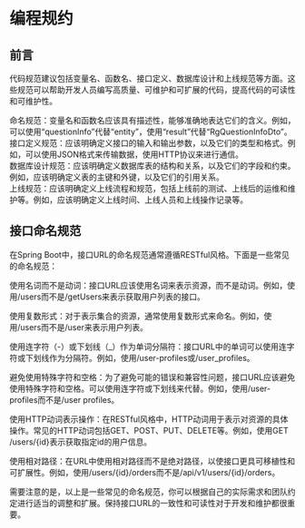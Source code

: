 

# 编程规约
## 前言  
代码规范建议包括变量名、函数名、接口定义、数据库设计和上线规范等方面。这些规范可以帮助开发人员编写高质量、可维护和可扩展的代码，提高代码的可读性和可维护性。  

命名规范：变量名和函数名应该具有描述性，能够准确地表达它们的含义。例如，可以使用“questionInfo”代替“entity”，使用“result”代替“RgQuestionInfoDto”。  
接口定义规范：应该明确定义接口的输入和输出参数，以及它们的类型和格式。例如，可以使用JSON格式来传输数据，使用HTTP协议来进行通信。  
数据库设计规范：应该明确定义数据库表的结构和关系，以及它们的字段和约束。例如，应该明确定义表的主键和外键，以及它们的引用关系。  
上线规范：应该明确定义上线流程和规范，包括上线前的测试、上线后的运维和维护等。例如，应该明确定义上线时间、上线人员和上线操作记录等。  


##  接口命名规范
在Spring Boot中，接口URL的命名规范通常遵循RESTful风格。下面是一些常见的命名规范：

使用名词而不是动词：接口URL应该使用名词来表示资源，而不是动词。例如，使用/users而不是/getUsers来表示获取用户列表的接口。

使用复数形式：对于表示集合的资源，通常使用复数形式来命名。例如，使用/users而不是/user来表示用户列表。

使用连字符（-）或下划线（_）作为单词分隔符：接口URL中的单词可以使用连字符或下划线作为分隔符。例如，使用/user-profiles或/user_profiles。

避免使用特殊字符和空格：为了避免可能的错误和兼容性问题，接口URL应该避免使用特殊字符和空格。可以使用连字符或下划线来代替。例如，使用/user-profiles而不是/user profiles。

使用HTTP动词表示操作：在RESTful风格中，HTTP动词用于表示对资源的具体操作。常见的HTTP动词包括GET、POST、PUT、DELETE等。例如，使用GET /users/{id}表示获取指定id的用户信息。

使用相对路径：在URL中使用相对路径而不是绝对路径，以使接口更具可移植性和可扩展性。例如，使用/users/{id}/orders而不是/api/v1/users/{id}/orders。

需要注意的是，以上是一些常见的命名规范，你可以根据自己的实际需求和团队约定进行适当的调整和扩展。保持接口URL的一致性和可读性对于开发和维护都很重要。